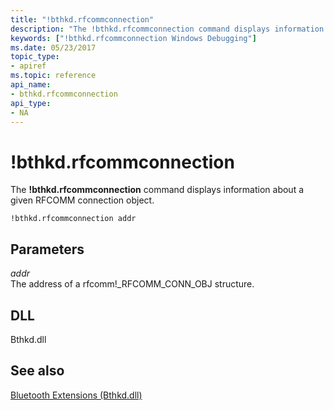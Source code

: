 ```yaml
---
title: "!bthkd.rfcommconnection"
description: "The !bthkd.rfcommconnection command displays information about a given RFCOMM connection object."
keywords: ["!bthkd.rfcommconnection Windows Debugging"]
ms.date: 05/23/2017
topic_type:
- apiref
ms.topic: reference
api_name:
- bthkd.rfcommconnection
api_type:
- NA
---
```


# !bthkd.rfcommconnection


The **!bthkd.rfcommconnection** command displays information about a given RFCOMM connection object.

```dbgsyntax
!bthkd.rfcommconnection addr 
```

## Parameters


<span id="_______addr______"></span><span id="_______ADDR______"></span> *addr*   
The address of a rfcomm!\_RFCOMM\_CONN\_OBJ structure.

## DLL


Bthkd.dll

## See also


[Bluetooth Extensions (Bthkd.dll)](bluetooh-extensions--bthkd-dll-.md)


